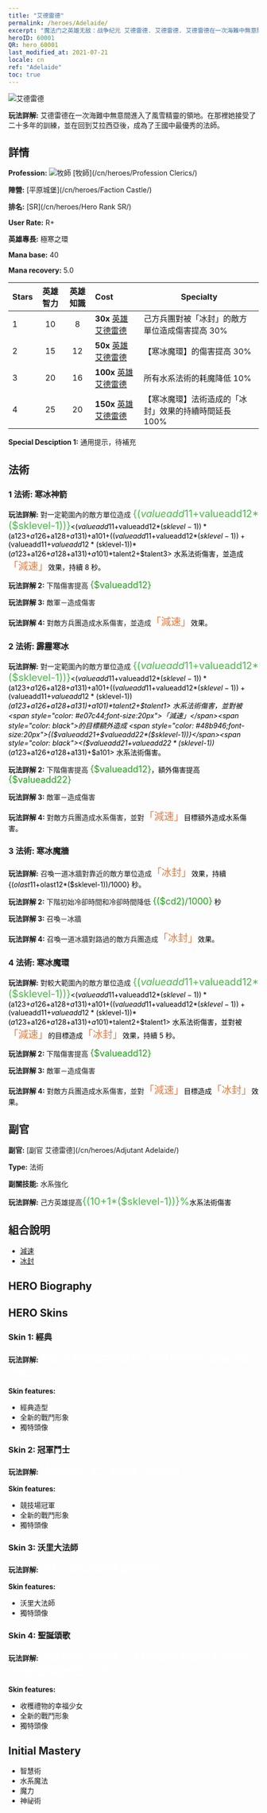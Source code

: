 ```yaml
---
title: "艾德雷德"
permalink: /heroes/Adelaide/
excerpt: "魔法门之英雄无敌：战争纪元 艾德雷德. 艾德雷德. 艾德雷德在一次海難中無意間進入了風雪精靈的領地。在那裡她接受了二十多年的訓練，並在回到艾拉西亞後，成為了王國中最優秀的法師。"
heroID: 60001
QR: hero_60001
last_modified_at: 2021-07-21
locale: cn
ref: "Adelaide"
toc: true
---
```

  ![艾德雷德](/images/h/h_Adelaide.jpg)

 **玩法詳解:** 艾德雷德在一次海難中無意間進入了風雪精靈的領地。在那裡她接受了二十多年的訓練，並在回到艾拉西亞後，成為了王國中最優秀的法師。
## 詳情
 **Profession:** ![牧師](/images/h/h_prof_2.png)  [牧師](/cn/heroes/Profession Clerics/)

 **陣營:** [平原城堡](/cn/heroes/Faction Castle/)

 **排名:** [SR](/cn/heroes/Hero Rank SR/)

 **User Rate:** R+

 **英雄專長:** 極寒之環

 **Mana base:** 40

 **Mana recovery:** 5.0


  | Stars | 英雄智力 | 英雄知識 | Cost |     Specialty     |
  |---------|:---------------:|:---------------:|:--|--------------------|
  |    1    | 10 | 8 | **30x** [英雄艾德雷德](/cn/Items/her_359/) | 己方兵團對被「冰封」的敵方單位造成傷害提高 30% |
  |    2    | 15 | 12 | **50x** [英雄艾德雷德](/cn/Items/her_359/) | 【寒冰魔環】的傷害提高 30% |
  |    3    | 20 | 16 | **100x** [英雄艾德雷德](/cn/Items/her_359/) | 所有水系法術的耗魔降低 10% |
  |    4    | 25 | 20 | **150x** [英雄艾德雷德](/cn/Items/her_359/) | 【寒冰魔環】法術造成的「冰封」效果的持續時間延長 100% |

 **Special Desciption 1:** 通用提示，待補充

## 法術
### 1 法術: 寒冰神箭
 **玩法詳解:** 對一定範圍內的敵方單位造成 <span style="color: #48b946;font-size:20px">{($valueadd11+$valueadd12*($sklevel-1))}</span><span style="color: black"><($valueadd11+$valueadd12*($sklevel-1))*($a123+$a126+$a128+$a131)+$a101+(($valueadd11+$valueadd12*($sklevel-1))+($valueadd11+$valueadd12*($sklevel-1))*($a123+$a126+$a128+$a131)+$a101)*$talent2+$talent3> 水系法術傷害，並造成<span style="color: #e07c44;font-size:20px">「減速」</span><span style="color: black">效果，持續 8 秒。

 **玩法詳解 2:** 下階傷害提高 <span style="color: #1ca216;font-size:18px">{$valueadd12}</span><span style="color: black">

 **玩法詳解 3:** 敵軍－造成傷害

 **玩法詳解 4:** 對敵方兵團造成水系傷害，並造成<span style="color: #e07c44;font-size:20px">「減速」</span><span style="color: black">效果。

### 2 法術: 霹靂寒冰
 **玩法詳解:** 對一定範圍內的敵方單位造成 <span style="color: #48b946;font-size:20px">{($valueadd11+$valueadd12*($sklevel-1))}</span><span style="color: black"><($valueadd11+$valueadd12*($sklevel-1))*($a123+$a126+$a128+$a131)+$a101+(($valueadd11+$valueadd12*($sklevel-1))+($valueadd11+$valueadd12*($sklevel-1))*($a123+$a126+$a128+$a131)+$a101)*$talent2+$talent1> 水系法術傷害，並對被<span style="color: #e07c44;font-size:20px">「減速」</span><span style="color: black">的目標額外造成 <span style="color: #48b946;font-size:20px">{($valueadd21+$valueadd22*($sklevel-1))}</span><span style="color: black"><($valueadd21+$valueadd22*($sklevel-1))*($a123+$a126+$a128+$a131)+$a101> 水系法術傷害。

 **玩法詳解 2:** 下階傷害提高 <span style="color: #1ca216;font-size:18px">{$valueadd12}</span><span style="color: black">，額外傷害提高 <span style="color: #1ca216;font-size:18px">{$valueadd22}</span><span style="color: black">

 **玩法詳解 3:** 敵軍－造成傷害

 **玩法詳解 4:** 對敵方兵團造成水系傷害，並對<span style="color: #e07c44;font-size:20px">「減速」</span><span style="color: black">目標額外造成<span style="color: #1ca216"></span><span style="color: black">水系傷害。

### 3 法術: 寒冰魔牆
 **玩法詳解:** 召喚一道冰牆對靠近的敵方單位造成<span style="color: #e07c44;font-size:20px">「冰封」</span><span style="color: black">效果，持續 {($olast11+$olast12*($sklevel-1))/1000} 秒。

 **玩法詳解 2:** 下階初始冷卻時間和冷卻時間降低 <span style="color: #1ca216;font-size:18px">{($cd2)/1000}</span><span style="color: black"> 秒

 **玩法詳解 3:** 召喚－冰牆

 **玩法詳解 4:** 召喚一道冰牆對路過的敵方兵團造成<span style="color: #e07c44;font-size:20px">「冰封」</span><span style="color: black">效果。

### 4 法術: 寒冰魔環
 **玩法詳解:** 對較大範圍內的敵方單位造成 <span style="color: #48b946;font-size:20px">{($valueadd11+$valueadd12*($sklevel-1))}</span><span style="color: black"><($valueadd11+$valueadd12*($sklevel-1))*($a123+$a126+$a128+$a131)+$a101+(($valueadd11+$valueadd12*($sklevel-1))+($valueadd11+$valueadd12*($sklevel-1))*($a123+$a126+$a128+$a131)+$a101)*$talent2+$talent1> 水系法術傷害，並對被<span style="color: #e07c44;font-size:20px">「減速」</span><span style="color: black">的目標造成<span style="color: #e07c44;font-size:20px">「冰封」</span><span style="color: black">效果，持續 5 秒。

 **玩法詳解 2:** 下階傷害提高 <span style="color: #1ca216;font-size:18px">{$valueadd12}</span><span style="color: black">

 **玩法詳解 3:** 敵軍－造成傷害

 **玩法詳解 4:** 對敵方兵團造成水系傷害，並對<span style="color: #e07c44;font-size:20px">「減速」</span><span style="color: black">目標造成<span style="color: #e07c44;font-size:20px">「冰封」</span><span style="color: black">效果。


## 副官

 **副官:**  [副官 艾德雷德](/cn/heroes/Adjutant Adelaide/) 

 **Type:**  法術 

 **副關技能:**  水系強化 

 **玩法詳解:** 己方英雄提高<span style="color: #48b946;font-size:20px">{(10+1*($sklevel-1))}%</span><span style="color: black">水系法術傷害

## 組合說明

* [減速](/cn/combination/減速/) 
* [冰封](/cn/combination/冰封/) 

## HERO Biography

## HERO Skins
### Skin 1: **經典**

 **玩法詳解:** <span style="color: #ffffff;font-size:20px">我從冰冷的仙境中歸來，然而世間早已度過了數十年。</span>

 **Skin features:** 

   - 經典造型
   - 全新的戰鬥形象
   - 獨特頭像

### Skin 2: **冠軍鬥士**

 **玩法詳解:** <span style="color: #ffffff;font-size:20px">英雄中的鬥士，競技場上的冠軍！</span>

 **Skin features:** 

   - 競技場冠軍
   - 全新的戰鬥形象
   - 獨特頭像

### Skin 3: **沃里大法師**

 **玩法詳解:** <span style="color: #ffffff;font-size:20px">沒有人可以戰勝沃里的寒冬。</span>

 **Skin features:** 

   - 沃里大法師
   - 獨特頭像

### Skin 4: **聖誕頌歌**

 **玩法詳解:** <span style="color: #ffffff;font-size:20px">在漫長的一年之中，只有在這時節我們才會不約而同的敞開緊閉的心扉。</span>

 **Skin features:** 

   - 收穫禮物的幸福少女
   - 全新的戰鬥形象
   - 獨特頭像


## Initial Mastery
   - 智慧術
   - 水系魔法
   - 魔力
   - 神祕術
